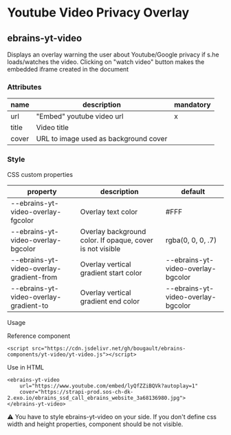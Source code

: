 # Youtube Video Privacy Overlay
## ebrains-yt-video

Displays an overlay warning the user about Youtube/Google privacy if s.he loads/watches the video. Clicking on "watch video" button makes the embedded iframe created in the document

### Attributes

| name  | description                           | mandatory |
|-------|---------------------------------------|-----------|
| url   | "Embed" youtube video url             | x         |
| title | Video title                           |           |
| cover | URL to image used as background cover |           |

### Style

CSS custom properties

| property                                 | description                                               | default                            |
|------------------------------------------|-----------------------------------------------------------|------------------------------------|
| --ebrains-yt-video-overlay-fgcolor       | Overlay text color                                        | #FFF                               |
| --ebrains-yt-video-overlay-bgcolor       | Overlay background color. If opaque, cover is not visible | rgba(0, 0, 0, .7)                  |
| --ebrains-yt-video-overlay-gradient-from | Overlay vertical gradient start color                     | --ebrains-yt-video-overlay-bgcolor |
| --ebrains-yt-video-overlay-gradient-to   | Overlay vertical gradient end color                       | --ebrains-yt-video-overlay-bgcolor |

Usage

Reference component

```
<script src="https://cdn.jsdelivr.net/gh/bougault/ebrains-components/yt-video/yt-video.js"></script>
```

Use in HTML
			
```
<ebrains-yt-video
	url="https://www.youtube.com/embed/lyQfZZiBQVk?autoplay=1"
	cover="https://strapi-prod.sos-ch-dk-2.exo.io/ebrains_ssd_call_ebrains_website_3a68136980.jpg">
</ebrains-yt-video>
```
			
⚠️ You have to style ebrains-yt-video on your side. If you don't define css width and height properties, component should be not visible. 